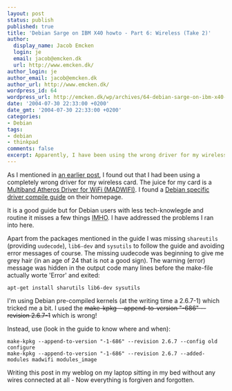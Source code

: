 ```yaml
---
layout: post
status: publish
published: true
title: 'Debian Sarge on IBM X40 howto - Part 6: Wireless (Take 2)'
author:
  display_name: Jacob Emcken
  login: je
  email: jacob@emcken.dk
  url: http://www.emcken.dk/
author_login: je
author_email: jacob@emcken.dk
author_url: http://www.emcken.dk/
wordpress_id: 64
wordpress_url: http://emcken.dk/wp/archives/64-debian-sarge-on-ibm-x40-howto-part-6-wireless-take-2.html
date: '2004-07-30 22:33:00 +0200'
date_gmt: '2004-07-30 22:33:00 +0200'
categories:
- Debian
tags:
- debian
- thinkpad
comments: false
excerpt: Apparently, I have been using the wrong driver for my wireless card.
---
```

As I mentioned in [an earlier post][1], I found out that I had been using a completely wrong driver for my wireless card. The juice for my card is a [Multiband Atheros Driver for WiFi (MADWIFI)][2]. I found a [Debian specific driver compile guide][3] on their homepage.

It is a good guide but for Debian users with less tech-knowlegde and routine it misses a few things <abbr title="I my humble opinion">IMHO</abbr>. I have addressed the problems I ran into here.

Apart from the packages mentioned in the guide I was missing `shareutils` (providing `uudecode`), `lib6-dev` and `sysutils` to follow the guide and avoiding error messages of course. The missing uudecode was beginning to give me grey hair (in an age of 24 that is not a good sign). The warning (error) message was hidden in the output code many lines before the make-file actually worte 'Error' and exited:

    apt-get install sharutils lib6-dev sysutils

I'm using Debian pre-compiled kernels (at the writing time a 2.6.7-1) which tricked me a bit.
I used the <s>make-kpkg --append-to-version "-686" --revision 2.6.7-1</s> which is wrong!

Instead, use (look in the guide to know where and when):

    make-kpkg --append-to-version "-1-686" --revision 2.6.7 --config old configure
    make-kpkg --append-to-version "-1-686" --revision 2.6.7 --added-modules madwifi modules_image

Writing this post in my weblog on my laptop sitting in my bed without any wires connected at all - Now everything is forgiven and forgotten.

[1]: 2004-07-24-debian-sarge-on-ibm-x40-howto-part-4-wireless.md
[2]: http://sourceforge.net/projects/madwifi
[3]: http://www.marlow.dk/site.php/tech/madwifi/simple

